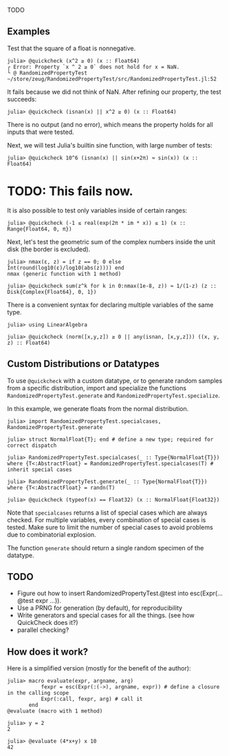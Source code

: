 TODO


Examples
--------

Test that the square of a float is nonnegative.

```jldoctest
julia> @quickcheck (x^2 ≥ 0) (x :: Float64)
┌ Error: Property `x ^ 2 ≥ 0` does not hold for x = NaN.
└ @ RandomizedPropertyTest ~/store/zeug/RandomizedPropertyTest/src/RandomizedPropertyTest.jl:52
```

It fails because we did not think of NaN.
After refining our property, the test succeeds:
```jldoctest
julia> @quickcheck (isnan(x) || x^2 ≥ 0) (x :: Float64)
```
There is no output (and no error), which means the property holds for all inputs that were tested.

Next, we will test Julia's builtin sine function, with large number of tests:
```jldoctest
julia> @quickcheck 10^6 (isnan(x) || sin(x+2π) ≈ sin(x)) (x :: Float64)
```
# TODO: This fails now.

It is also possible to test only variables inside of certain ranges:
```jldoctest
julia> @quickcheck (-1 ≤ real(exp(2π * im * x)) ≤ 1) (x :: Range{Float64, 0, π})
```

Next, let's test the geometric sum of the complex numbers inside the unit disk (the border is excluded).
```jldoctest
julia> nmax(ε, z) = if z == 0; 0 else Int(round(log10(ε)/log10(abs(z)))) end
nmax (generic function with 1 method)

julia> @quickcheck sum(z^k for k in 0:nmax(1e-8, z)) ≈ 1/(1-z) (z :: Disk{Complex{Float64}, 0, 1})
```

There is a convenient syntax for declaring multiple variables of the same type.
```jldoctest
julia> using LinearAlgebra

julia> @quickcheck (norm([x,y,z]) ≥ 0 || any(isnan, [x,y,z])) ((x, y, z) :: Float64)
```


Custom Distributions or Datatypes
---------------------------------


To use `@quickcheck` with a custom datatype, or to generate random samples from a specific distribution, import and specialize the functions `RandomizedPropertyTest.generate` and `RandomizedPropertyTest.specialize`.

In this example, we generate floats from the normal distribution.
```
julia> import RandomizedPropertyTest.specialcases, RandomizedPropertyTest.generate

julia> struct NormalFloat{T}; end # define a new type; required for correct dispatch

julia> RandomizedPropertyTest.specialcases(_ :: Type{NormalFloat{T}}) where {T<:AbstractFloat} = RandomizedPropertyTest.specialcases(T) # inherit special cases

julia> RandomizedPropertyTest.generate(_ :: Type{NormalFloat{T}}) where {T<:AbstractFloat} = randn(T)

julia> @quickcheck (typeof(x) == Float32) (x :: NormalFloat{Float32})
```

Note that `specialcases` returns a list of special cases which are always checked.
For multiple variables, every combination of special cases is tested.
Make sure to limit the number of special cases to avoid problems due to combinatorial explosion.

The function `generate` should return a single random specimen of the datatype.


TODO
----

- Figure out how to insert RandomizedPropertyTest.@test into esc(Expr(... @test expr ...)).
- Use a PRNG for generation (by default), for reproducibility
- Write generators and special cases for all the things. (see how QuickCheck does it?)
- parallel checking?


How does it work?
-----------------

Here is a simplified version (mostly for the benefit of the author):

```jldoctest
julia> macro evaluate(expr, argname, arg)
           fexpr = esc(Expr(:(->), argname, expr)) # define a closure in the calling scope
           Expr(:call, fexpr, arg) # call it
       end
@evaluate (macro with 1 method)

julia> y = 2
2

julia> @evaluate (4*x+y) x 10
42
```
